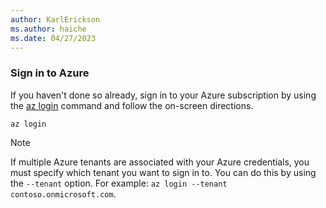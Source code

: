 ```yaml
---
author: KarlErickson
ms.author: haiche
ms.date: 04/27/2023
---
```


### Sign in to Azure

If you haven't done so already, sign in to your Azure subscription by using the [az login](/cli/azure/reference-index) command and follow the on-screen directions.

```azurecli
az login
```

> [!NOTE]
> If multiple Azure tenants are associated with your Azure credentials, you must specify which tenant you want to sign in to. You can do this by using the `--tenant` option. For example: `az login --tenant contoso.onmicrosoft.com`.
